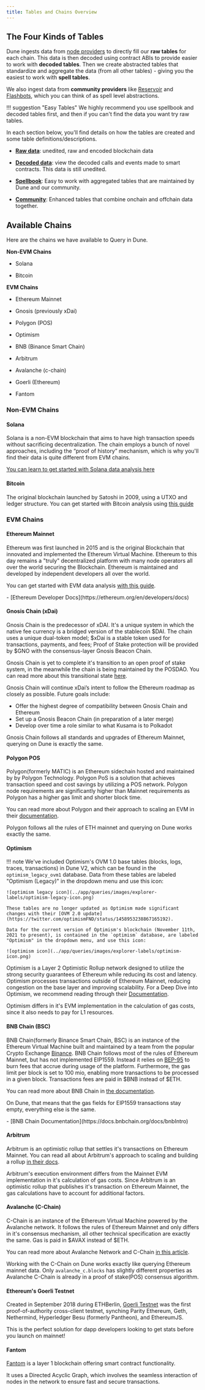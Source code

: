 ```yaml
---
title: Tables and Chains Overview
---
```


## The Four Kinds of Tables

Dune ingests data from [node providers](https://www.quicknode.com/case-study/dune-analytics) to directly fill our **raw tables** for each chain. This data is then decoded using contract ABIs to provide easier to work with **decoded tables**. Then we create abstracted tables that standardize and aggregate the data (from all other tables) - giving you the easiest to work with **spell tables**. 

We also ingest data from **community providers** like [Reservoir](community/reservoir/index.md) and [Flashbots](community/flashbots/index.md), which you can think of as spell level abstractions.

!!! suggestion "Easy Tables"
    We highly recommend you use spellbook and decoded tables first, and then if you can't find the data you want try raw tables.

In each section below, you'll find details on how the tables are created and some table definitions/descriptions.

- [**Raw data**](raw/index.md): unedited, raw and encoded blockchain data

- [**Decoded data**](decoded/index.md): view the decoded calls and events made to smart contracts. This data is still unedited.

- [**Spellbook**](spellbook/index.md): Easy to work with aggregated tables that are maintained by Dune and our community.

- [**Community**](community/index.md): Enhanced tables that combine onchain and offchain data together.
## Available Chains

Here are the chains we have available to Query in Dune.

**Non-EVM Chains**

- Solana

- Bitcoin

**EVM Chains**

- Ethereum Mainnet

- Gnosis (previously xDai)
  
- Polygon (POS)
  
- Optimism
  
- BNB (Binance Smart Chain)
  
- Arbitrum
  
- Avalanche (c-chain)
  
- Goerli (Ethereum)
  
- Fantom

### Non-EVM Chains
#### Solana

Solana is a non-EVM blockchain that aims to have high transaction speeds without sacrificing decentralization. The chain employs a bunch of novel approaches, including the “proof of history” mechanism, which is why you'll find their data is quite different from EVM chains.

[You can learn to get started with Solana data analysis here](https://web3datadegens.substack.com/p/starter-guide-to-solana-data-analysis)

#### Bitcoin

The original blockchain launched by Satoshi in 2009, using a UTXO and ledger structure. You can get started with Bitcoin analysis using [this guide](https://web3datadegens.substack.com/p/how-to-analyze-bitcoin-data-with)

### EVM Chains
#### Ethereum Mainnet

Ethereum was first launched in 2015 and is the original Blockchain that innovated and implemented the Ethereum Virtual Machine. Ethereum to this day remains a "truly" decentralized platform with many node operators all over the world securing the Blockchain. Ethereum is maintained and developed by independent developers all over the world.

You can get started with EVM data analysis [with this guide](https://web3datadegens.substack.com/p/a-basic-wizard-guide-to-dune-sql).

<div class="cards grid" markdown>
- [Ethereum Developer Docs](https://ethereum.org/en/developers/docs)
</div>

#### Gnosis Chain (xDai)

Gnosis Chain is the predecessor of xDAI. It's a unique system in which the native fee currency is a bridged version of the stablecoin $DAI. The chain uses a unique dual-token model; $xDai is a stable token used for transactions, payments, and fees; Proof of Stake protection will be provided by $GNO with the consensus-layer Gnosis Beacon Chain.

Gnosis Chain is yet to complete it's transition to an open proof of stake system, in the meanwhile the chain is being maintained by the POSDAO. You can read more about this transitional state [here](https://developers.gnosischain.com/for-validators/consensus).

Gnosis Chain will continue xDai’s intent to follow the Ethereum roadmap as closely as possible. Future goals include:

* Offer the highest degree of compatibility between Gnosis Chain and Ethereum
* Set up a Gnosis Beacon Chain (in preparation of a later merge)
* Develop over time a role similar to what Kusama is to Polkadot

Gnosis Chain follows all standards and upgrades of Ethereum Mainnet, querying on Dune is exactly the same.

#### Polygon POS

Polygon(formerly MATIC) is an Ethereum sidechain hosted and maintained by by Polygon Technology. Polygon PoS is a solution that achieves transaction speed and cost savings by utilizing a POS network. Polygon node requirements are significantly higher than Mainnet requirements as Polygon has a higher gas limit and shorter block time. 

You can read more about Polygon and their approach to scaling an EVM in their [documentation](https://docs.polygon.technology).

Polygon follows all the rules of ETH mainnet and querying on Dune works exactly the same.

#### Optimism

!!! note
    We've included Optimism's OVM 1.0 base tables (blocks, logs, traces, transactions) in Dune V2, which can be found in the `optimism_legacy_ovm1` database. Data from these tables are labeled "Optimism (Legacy)" in the dropdown menu and use this icon: 
    
    ![optimism legacy icon](../app/queries/images/explorer-labels/optimism-legacy-icon.png)

    These tables are no longer updated as Optimism made significant changes with their [OVM 2.0 update](https://twitter.com/optimismFND/status/1458953238867165192).

    Data for the current version of Optimism's blockchain (November 11th, 2021 to present), is contained in the `optimism` database, are labeled "Optimism" in the dropdown menu, and use this icon:
    
    ![optimism icon](../app/queries/images/explorer-labels/optimism-icon.png)

Optimism is a Layer 2 Optimistic Rollup network designed to utilize the strong security guarantees of Ethereum while reducing its cost and latency. Optimism processes transactions outside of Ethereum Mainnet, reducing congestion on the base layer and improving scalability. For a Deep Dive into Optimism, we recommend reading through their [Documentation](https://community.optimism.io/docs/how-optimism-works).

Optimism differs in it's EVM implementation in the calculation of gas costs, since it also needs to pay for L1 resources.

#### BNB Chain (BSC)

BNB Chain(formerly Binance Smart Chain, BSC) is an instance of the Ethereum Virtual Machine built and maintained by a team from the popular Crypto Exchange [Binance](https://binance.com). BNB Chain follows most of the rules of Ethereum Mainnet, but has not implemented EIP1559. Instead it relies on [BEP-95](https://github.com/bnb-chain/BEPs/blob/master/BEP95.md) to burn fees that accrue during usage of the platform. Furthermore, the gas limit per block is set to 100 mio, enabling more transactions to be processed in a given block. Transactions fees are paid in $BNB instead of $ETH.

You can read more about BNB Chain in [the documentation](https://docs.bnbchain.org/docs/bnbIntro).

On Dune, that means that the gas fields for EIP1559 transactions stay empty, everything else is the same.

<div class="cards grid" markdown>
- [BNB Chain Documentation](https://docs.bnbchain.org/docs/bnbIntro)
</div>

#### Arbitrum

Arbitrum is an optimistic rollup that settles it's transactions on Ethereum Mainnet. You can read all about Arbitrum's approach to scaling and building a rollup [in their docs](https://developer.offchainlabs.com/docs/inside\_arbitrum).

Arbitrum's execution environment differs from the Mainnet EVM implementation in it's calculation of gas costs. Since Arbitrum is an optimistic rollup that publishes it's transaction on Ethereum Mainnet, the gas calculations have to account for additional factors.

#### Avalanche (C-Chain)

C-Chain is an instance of the Ethereum Virtual Machine powered by the Avalanche network. It follows the rules of Ethereum Mainnet and only differs in it's consensus mechanism, all other technical specification are exactly the same. Gas is paid in $AVAX instead of $ETH.

You can read more about Avalanche Network and C-Chain [in this article](https://learn.figment.io/protocols/avalanche).

Working with the C-Chain on Dune works exactly like querying Ethereum mainnet data. Only `avalanche_c.blocks` has slightly different properties as Avalanche C-Chain is already in a proof of stake(POS) consensus algorithm.

#### Ethereum's Goerli Testnet

Created in September 2018 during ETHBerlin, [Goerli Testnet](https://goerli.net/) was the first proof-of-authority cross-client testnet, synching Parity Ethereum, Geth, Nethermind, Hyperledger Besu (formerly Pantheon), and EthereumJS.

This is the perfect solution for dapp developers looking to get stats before you launch on mainnet!

#### Fantom

[Fantom](https://fantom.foundation/) is a layer 1 blockchain offering smart contract functionality.

It uses a Directed Acyclic Graph, which involves the seamless interaction of nodes in the network to ensure fast and secure transactions.